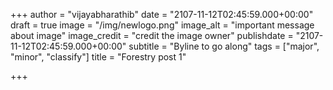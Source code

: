 +++
author = "vijayabharathib"
date = "2107-11-12T02:45:59.000+00:00"
draft = true
image = "/img/newlogo.png"
image_alt = "important message about image"
image_credit = "credit the image owner"
publishdate = "2107-11-12T02:45:59.000+00:00"
subtitle = "Byline to go along"
tags = ["major", "minor", "classify"]
title = "Forestry post 1"

+++
